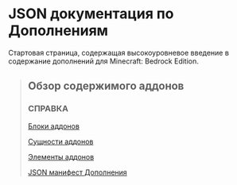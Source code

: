 # JSON документация по Дополнениям

Стартовая страница, содержащая высокоуровневое введение в содержание дополнений для Minecraft: Bedrock Edition.

> ## Обзор содержимого аддонов
>
> ### СПРАВКА
> 
> [Блоки аддонов](Addons_Content/Addon_Blocks.md)
> 
> [Сущности аддонов](Addons_Content/Addon_Entities.md)
> 
> [Элементы аддонов](Addons_Content/Addon_Items.md)
> 
> [JSON манифест Дополнения](Addons_Content/Addon_Manifest_JSON.md)
